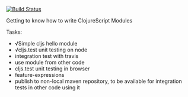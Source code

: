[![Build Status](https://travis-ci.org/solsort/hello-module.svg?branch=master)](https://travis-ci.org/solsort/hello-module)

Getting to know how to write ClojureScript Modules

Tasks:

- √Simple cljs hello module
- √cljs.test unit testing on node
- integration test with travis
- use module from other code
- cljs.test unit testing in browser
- feature-expressions
- publish to non-local maven repository, to be available for integration tests in other code using it
